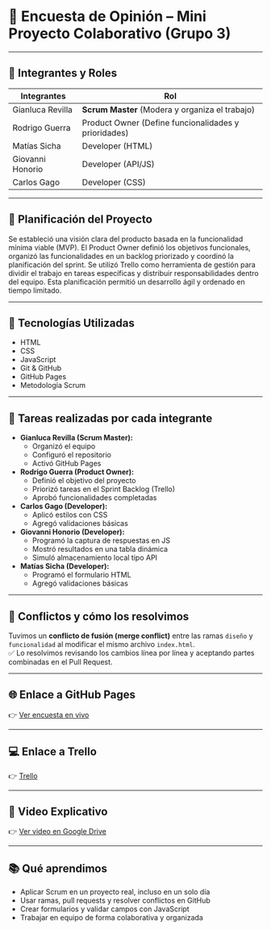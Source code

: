 # 📝 Encuesta de Opinión – Mini Proyecto Colaborativo (Grupo 3)

---

## 👥 Integrantes y Roles

| Integrantes        | Rol                                                  |
| ------------------ | -----------------------------------------------------|
| Gianluca Revilla   | **Scrum Master** (Modera y organiza el trabajo)      |
| Rodrigo Guerra     | Product Owner (Define funcionalidades y prioridades) |
| Matías Sicha       | Developer (HTML)                                     |
| Giovanni Honorio | Developer (API/JS)                                   |
| Carlos Gago        | Developer (CSS)                                      |

---

## 📌 Planificación del Proyecto

Se estableció una visión clara del producto basada en la funcionalidad mínima viable (MVP). El Product Owner definió los objetivos funcionales, organizó las funcionalidades en un backlog priorizado y coordinó la planificación del sprint. Se utilizó Trello como herramienta de gestión para dividir el trabajo en tareas específicas y distribuir responsabilidades dentro del equipo. Esta planificación permitió un desarrollo ágil y ordenado en tiempo limitado.

---

## 🔧 Tecnologías Utilizadas

- HTML  
- CSS  
- JavaScript  
- Git & GitHub  
- GitHub Pages  
- Metodología Scrum

---

## 🧩 Tareas realizadas por cada integrante

- **Gianluca Revilla (Scrum Master):**
  - Organizó el equipo  
  - Configuró el repositorio  
  - Activó GitHub Pages  
- **Rodrigo Guerra (Product Owner):**
  - Definió el objetivo del proyecto  
  - Priorizó tareas en el Sprint Backlog (Trello)  
  - Aprobó funcionalidades completadas  
- **Carlos Gago (Developer):**
  - Aplicó estilos con CSS  
  - Agregó validaciones básicas  
- **Giovanni Honorio (Developer):**
  - Programó la captura de respuestas en JS  
  - Mostró resultados en una tabla dinámica  
  - Simuló almacenamiento local tipo API  
- **Matías Sicha (Developer):**
  - Programó el formulario HTML  
  - Agregó validaciones básicas  

---

## 🧪 Conflictos y cómo los resolvimos

Tuvimos un **conflicto de fusión (merge conflict)** entre las ramas `diseño` y `funcionalidad` al modificar el mismo archivo `index.html`.  
✅ Lo resolvimos revisando los cambios línea por línea y aceptando partes combinadas en el Pull Request.

---

## 🌐 Enlace a GitHub Pages

👉 [Ver encuesta en vivo](https://gerasyste.github.io/Mini-Proyecto-Scrum-Grupo-3/)

---
## 💻 Enlace a Trello

👉 [Trello](https://trello.com/invite/b/68900bc67fb9f89963b26141/ATTIa3524cda0a0dc0af882ddd666d15483bC8D2EFB4/📝-encuesta-de-opinion-mini-proyecto-colaborativo-grupo-3)

---
## 🎥 Video Explicativo

👉 [Ver video en Google Drive](https://drive.google.com/drive/folders/1lw6BPwma4_yTsxzeq1EDwnRhzfNjiiil?usp=sharing)

---

## 📚 Qué aprendimos

- Aplicar Scrum en un proyecto real, incluso en un solo día  
- Usar ramas, pull requests y resolver conflictos en GitHub  
- Crear formularios y validar campos con JavaScript  
- Trabajar en equipo de forma colaborativa y organizada
